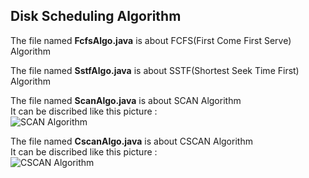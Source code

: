 ## Disk Scheduling Algorithm  

The file named **FcfsAlgo.java** is about FCFS(First Come First Serve) Algorithm  

The file named **SstfAlgo.java** is about SSTF(Shortest Seek Time First) Algorithm   

The file named **ScanAlgo.java** is about SCAN Algorithm  
It can be discribed like this picture :  
![SCAN Algorithm](https://store.skylinebin.com/image/system/scanAlgo.png) 

The file named **CscanAlgo.java** is about CSCAN Algorithm  
It can be discribed like this picture :  
![CSCAN Algorithm](https://store.skylinebin.com/image/system/cscanAlgo.png)
